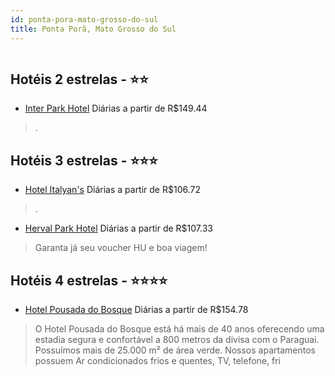 ```yaml
---
id: ponta-pora-mato-grosso-do-sul
title: Ponta Porã, Mato Grosso do Sul
---
```


<center><img src="https://static.hotelurbano.com/reservas/prod0/10/10159/5b2c133c0d91e_hotel-italyans.jpg" alt="" /></center>


## Hotéis 2 estrelas - ⭐️⭐️

-    [Inter Park Hotel](https://www.hurb.com/hoteis/ponta-da-areia-caravelas/inter-park-hotel-8813?cmp=18055) Diárias a partir de R$149.44
   > .

## Hotéis 3 estrelas - ⭐️⭐️⭐️

-    [Hotel Italyan's](https://www.hurb.com/hoteis/ponta-pora/hotel-italyans-10159?cmp=18055) Diárias a partir de R$106.72
   > .
-    [Herval Park Hotel](https://www.hurb.com/hoteis/ponta-pora/herval-park-hotel-6076?cmp=18055) Diárias a partir de R$107.33
   > Garanta já seu voucher HU e boa viagem!

## Hotéis 4 estrelas - ⭐️⭐️⭐️⭐️

-    [Hotel Pousada do Bosque](https://www.hurb.com/hoteis/ponta-pora/hotel-pousada-do-bosque-OMN-6594?cmp=18055) Diárias a partir de R$154.78
   > O Hotel Pousada do Bosque está há mais de 40 anos oferecendo uma estadia segura e confortável a 800 metros da divisa com o Paraguai. Possuímos mais de 25.000 m² de área verde. Nossos apartamentos possuem Ar condicionados frios e quentes, TV, telefone, fri
